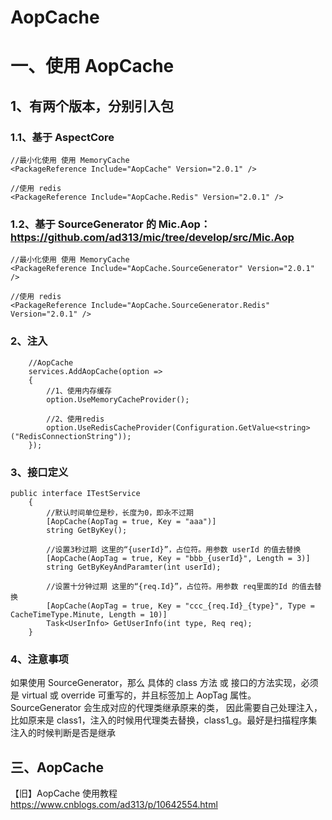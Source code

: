 # AopCache

# 一、使用 AopCache
## 1、有两个版本，分别引入包
### 1.1、基于 AspectCore
    //最小化使用 使用 MemoryCache
    <PackageReference Include="AopCache" Version="2.0.1" />
    
    //使用 redis
    <PackageReference Include="AopCache.Redis" Version="2.0.1" />
    
### 1.2、基于 SourceGenerator 的 Mic.Aop：https://github.com/ad313/mic/tree/develop/src/Mic.Aop
    //最小化使用 使用 MemoryCache
    <PackageReference Include="AopCache.SourceGenerator" Version="2.0.1" />
    
    //使用 redis
    <PackageReference Include="AopCache.SourceGenerator.Redis" Version="2.0.1" />

### 2、注入
```
    //AopCache
    services.AddAopCache(option =>
    {
        //1、使用内存缓存
        option.UseMemoryCacheProvider();
   
        //2、使用redis
        option.UseRedisCacheProvider(Configuration.GetValue<string>("RedisConnectionString"));   
    });
```

### 3、接口定义

```
public interface ITestService
    {
        //默认时间单位是秒，长度为0，即永不过期
        [AopCache(AopTag = true, Key = "aaa")]
        string GetByKey();

        //设置3秒过期 这里的“{userId}”，占位符。用参数 userId 的值去替换
        [AopCache(AopTag = true, Key = "bbb_{userId}", Length = 3)]
        string GetByKeyAndParamter(int userId);

        //设置十分钟过期 这里的“{req.Id}”，占位符。用参数 req里面的Id 的值去替换
        [AopCache(AopTag = true, Key = "ccc_{req.Id}_{type}", Type = CacheTimeType.Minute, Length = 10)]
        Task<UserInfo> GetUserInfo(int type, Req req);
    }

```

### 4、注意事项
如果使用 SourceGenerator，那么 具体的 class 方法 或 接口的方法实现，必须是 virtual 或 override 可重写的，并且标签加上 AopTag 属性。SourceGenerator 会生成对应的代理类继承原来的类，
因此需要自己处理注入，比如原来是 class1，注入的时候用代理类去替换，class1_g。最好是扫描程序集注入的时候判断是否是继承


## 三、AopCache
【旧】AopCache 使用教程 https://www.cnblogs.com/ad313/p/10642554.html
